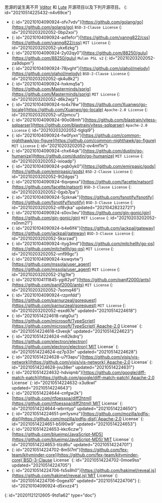 思源的诞生离不开 [Vditor](https://github.com/Vanessa219/vditor) 和 [Lute](https://github.com/88250/lute) 开源项目以及下列开源项目。
{: id="20210514225432-n4v69ce"}

* {: id="20210104090924-ofv7vdv"}[https://github.com/golang/go](https://github.com/golang/go) `BSD-3-Clause License`
  {: id="20210203202052-0bp2xoi"}
* {: id="20210104090924-ad1efcr"}[https://github.com/vanng822/css](https://github.com/vanng822/css) `MIT License`
  {: id="20210203202052-ykx6zkg"}
* {: id="20210104090924-2y02qy0"}[https://github.com/88250/gulu](https://github.com/88250/gulu) `Mulan PSL v2​`
  {: id="20210203202052-za9dspm"}
* {: id="20210104090924-78jvght"}[https://github.com/olahol/melody](https://github.com/olahol/melody) `BSD-2-Clause License`
  {: id="20210203202052-qk4u8k2"}
* {: id="20210104090924-hxkmq5a"}[https://github.com/Masterminds/sprig](https://github.com/Masterminds/sprig) `MIT License`
  {: id="20210203202052-d6k2wjz"}
* {: id="20210104090924-to4x78w"}[https://github.com/Xuanwo/go-locale](https://github.com/Xuanwo/go-locale) `Apache-2.0 License`
  {: id="20210203202052-uf2pmcu"}
* {: id="20210104090924-90o08mh"}[https://github.com/blastrain/vitess-sqlparser](https://github.com/blastrain/vitess-sqlparser) `Apache-2.0 License`
  {: id="20210203202052-tiglqi9"}
* {: id="20210104090924-fw0fyxn"}[https://github.com/common-nighthawk/go-figure](https://github.com/common-nighthawk/go-figure) `MIT License`
  {: id="20210203202052-ov4mf1n"}
* {: id="20210104090924-chx64qk"}[https://github.com/dustin/go-humanize](https://github.com/dustin/go-humanize) `MIT License`
  {: id="20210203202052-ixioadp"}
* {: id="20210104090924-pqb0yk0"}[https://github.com/emirpasic/gods](https://github.com/emirpasic/gods) `BSD-2-Clause License`
  {: id="20210203202052-9t2dgqs"}
* {: id="20210104090924-6qvqexa"}[https://github.com/facette/natsort](https://github.com/facette/natsort) `BSD-3-Clause License`
  {: id="20210203202052-0gxb7pa"}
* {: id="20210104090924-5jzknak"}[https://github.com/fsnotify/fsnotify](https://github.com/fsnotify/fsnotify) `BSD-3-Clause License`
  {: id="20210203202052-of8vjka" updated="20210428232721"}
* {: id="20210104090924-s0ov3eu"}[https://github.com/gin-gonic/gin](https://github.com/gin-gonic/gin) `MIT License`
  {: id="20210203202052-rs0nm21"}
* {: id="20210104090924-b4e6lf4"}[https://github.com/jackpal/gateway](https://github.com/jackpal/gateway) `BSD-3-Clause License`
  {: id="20210203202052-5ksrzad"}
* {: id="20210104090924-ityg3md"}[https://github.com/mitchellh/go-ps](https://github.com/mitchellh/go-ps) `MIT License`
  {: id="20210203202052-vnf99gc"}
* {: id="20210104090924-kswqvtw"}[https://github.com/mssola/user_agent](https://github.com/mssola/user_agent) `MIT License`
  {: id="20210203202052-21gj1te"}
* {: id="20210104111845-ygi82yd"}[https://github.com/panjf2000/ants](https://github.com/panjf2000/ants) `MIT License`
  {: id="20210203202052-7somq46"}
* {: id="20210104090924-rzpnfdd"}[https://github.com/parnurzeal/gorequest](https://github.com/parnurzeal/gorequest) `MIT License`
  {: id="20210203202052-esxd67e" updated="20210514224618"}
* {: id="20210514224618-ratg0ui"}[https://github.com/microsoft/TypeScript](https://github.com/microsoft/TypeScript)`Apache-2.0 License`
  {: id="20210514224618-t3vexjk" updated="20210514224623"}
* {: id="20210514224624-m82kdrq"}[https://github.com/electron/electron](https://github.com/electron/electron)`MIT License`
  {: id="20210514224624-oz7p33n" updated="20210514224628"}
* {: id="20210514224628-u7f3apu"}[https://github.com/visjs/vis-network](https://github.com/visjs/vis-network)`Apache-2.0 License`
  {: id="20210514224628-jvu38er" updated="20210514224631"}
* {: id="20210514224632-hdviqmb"}[https://github.com/google/diff-match-patch](https://github.com/google/diff-match-patch)`Apache-2.0 License`
  {: id="20210514224632-x3utkwl" updated="20210514224643"}
* {: id="20210514224644-cnfgw2k"}[https://github.com/rtfpessoa/diff2html](https://github.com/rtfpessoa/diff2html)`MIT License`
  {: id="20210514224644-wbrntyp" updated="20210514224650"}
* {: id="20210514224651-pm1ysmz"}[https://github.com/mozilla/pdfjs-dist](https://github.com/mozilla/pdfjs-dist)`Apache-2.0 License`
  {: id="20210514224651-b5l90w9" updated="20210514224653"}
* {: id="20210514224653-kkc6czw"}[https://github.com/blueimp/JavaScript-MD5](https://github.com/blueimp/JavaScript-MD5)`MIT License`
  {: id="20210514224653-tilzd6u" updated="20210514224701"}
* {: id="20210514224702-8m5l7nt"}[https://github.com/fex-team/kityminder-core](https://github.com/fex-team/kityminder-core)`BSD-3-Clause License`
  {: id="20210514224702-0moe9ss" updated="20210514224705"}
* {: id="20210514224706-fs5s8h0"}[https://github.com/hakimel/reveal.js](https://github.com/hakimel/reveal.js)`MIT License`
  {: id="20210514224706-0ogea10" updated="20210514224706"}
{: id="20210104090924-d5xvzz4"}


{: id="20201121212605-9td1a62" type="doc"}
